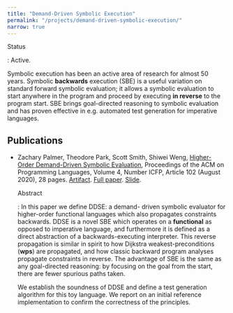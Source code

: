 ```yaml
---
title: "Demand-Driven Symbolic Execution"
permalink: "/projects/demand-driven-symbolic-execution/"
narrow: true
---
```


Status

: Active.

Symbolic execution has been an active area of research for almost 50 years. Symbolic **backwards** execution (SBE) is a useful variation on standard forward symbolic evaluation; it allows a symbolic evaluation to start anywhere in the program and proceed by executing **in reverse** to the program start. SBE brings goal-directed reasoning to symbolic evaluation and has proven effective in e.g. automated test generation for imperative languages.

Publications
------------

- Zachary Palmer, Theodore Park, Scott Smith, Shiwei Weng, [Higher-Order Demand-Driven Symbolic Evaluation](/projects/demand-driven-symbolic-execution/papers/icfp20-ddse-full.pdf), Proceedings of the ACM on Programming Languages, Volume 4, Number ICFP, Article 102 (August 2020), 28 pages. [Artifact](/projects/demand-driven-symbolic-execution/artifacts/artifact09-source-c19e0730b819707df4251ec7ca248b80.tgz). [Full paper](/projects/demand-driven-symbolic-execution/papers/icfp20-ddse-full.pdf). [Slide](/projects/demand-driven-symbolic-execution/papers/icfp20-ddse-slide.pdf).

  Abstract

  : In this paper we define DDSE: a demand-
  driven symbolic evaluator for higher-order functional languages which also propagates constraints backwards. DDSE is a novel SBE which operates on a **functional** as opposed to imperative language, and furthermore it is defined as a direct abstraction of a backwards-executing interpreter. This reverse propagation is similar in spirit to how Dijkstra weakest-preconditions (**wps**) are propagated, and how classic backward program analyses propagate constraints in reverse. The advantage of SBE is the same as any goal-directed reasoning: by focusing on the goal from the start, there are fewer spurious paths taken.
  
    We establish the soundness of DDSE and define a test generation algorithm for this toy language. We report on an initial reference implementation to confirm the correctness of the principles.